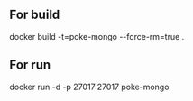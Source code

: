 ## For build
docker build -t=poke-mongo --force-rm=true .

## For run
docker run -d -p 27017:27017 poke-mongo
